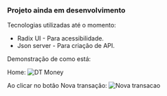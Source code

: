 <strong><h3>Projeto ainda em desenvolvimento</h3></strong>

Tecnologias utilizadas até o momento:
- Radix UI - Para acessibilidade.
- Json server - Para criação de API.

Demonstração de como está:

Home:
![DT Money](https://github.com/JuliaCrumenauer/DT_Money/assets/67925313/cca55b92-d717-495e-b30c-326df8a07da8)

Ao clicar no botão Nova transação:
![Nova transacao](https://github.com/JuliaCrumenauer/DT_Money/assets/67925313/e81c45c6-da90-4310-bab8-6994a226d7dd)

